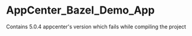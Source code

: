 # AppCenter_Bazel_Demo_App
Contains 5.0.4 appcenter's version which fails while compiling the project
